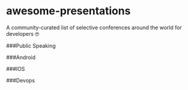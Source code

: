 # awesome-presentations

A community-curated list of selective conferences around the world for developers 🤓

###Public Speaking

###Android

###IOS

###Devops



